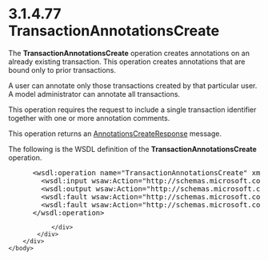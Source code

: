 <html dir="LTR" xmlns:mshelp="http://msdn.microsoft.com/mshelp" xmlns:ddue="http://ddue.schemas.microsoft.com/authoring/2003/5" xmlns:xlink="http://www.w3.org/1999/xlink" xmlns:tool="http://www.microsoft.com/tooltip">
    <head>
        <meta http-equiv="Content-Type" content="text/html; CHARSET=utf-8"></meta>
        <meta name="save" content="history"></meta>
        <title>3.1.4.77 TransactionAnnotationsCreate</title>
        <xml>
            <mshelp:toctitle title="3.1.4.77 TransactionAnnotationsCreate"></mshelp:toctitle>
            <mshelp:rltitle title="[MS-SSMDSWS-15]: TransactionAnnotationsCreate"></mshelp:rltitle>
            <mshelp:keyword index="A" term="bea512c4-be09-4ba2-bfef-b43719a9c97f"></mshelp:keyword>
            <mshelp:attr name="DCSext.ContentType" value="open specification"></mshelp:attr>
            <mshelp:attr name="AssetID" value="bea512c4-be09-4ba2-bfef-b43719a9c97f"></mshelp:attr>
            <mshelp:attr name="TopicType" value="kbRef"></mshelp:attr>
            <mshelp:attr name="DCSext.Title" value="[MS-SSMDSWS-15]: TransactionAnnotationsCreate" />
        </xml>
    </head>
    <body>
        <div id="header">
            <h1 class="heading">3.1.4.77 TransactionAnnotationsCreate</h1>
        </div>
        <div id="mainSection">
            <div id="mainBody">
                <div id="allHistory" class="saveHistory"></div>
                <div id="sectionSection0" class="section" name="collapseableSection">
                    

<p>The <b>TransactionAnnotationsCreate</b> operation creates
annotations on an already existing transaction. This operation creates
annotations that are bound only to prior transactions.</p>

<p>A user can annotate only those transactions created by that
particular user. A model administrator can annotate all transactions.</p>

<p>This operation requires the request to include a single
transaction identifier together with one or more annotation comments.</p>

<p>This operation returns an <a href="ffbc22a5-b743-4611-87f6-7527653bcf92.md">AnnotationsCreateResponse</a>
message.</p>

<p>The following is the WSDL definition of the <b>TransactionAnnotationsCreate</b>
operation.</p>

<dl>
<dd>
<div><pre> &lt;wsdl:operation name=&quot;TransactionAnnotationsCreate&quot; xmlns:wsdl=&quot;http://schemas.xmlsoap.org/wsdl/&quot;&gt;
   &lt;wsdl:input wsaw:Action=&quot;http://schemas.microsoft.com/sqlserver/masterdataservices/2009/09/IService/TransactionAnnotationsCreate&quot; name=&quot;TransactionAnnotationsCreateRequest&quot; message=&quot;tns:TransactionAnnotationsCreateRequest&quot; xmlns:wsaw=&quot;http://www.w3.org/2006/05/addressing/wsdl&quot; /&gt;
   &lt;wsdl:output wsaw:Action=&quot;http://schemas.microsoft.com/sqlserver/masterdataservices/2009/09/IService/TransactionAnnotationsCreateResponse&quot; name=&quot;AnnotationsCreateResponse&quot; message=&quot;tns:AnnotationsCreateResponse&quot; xmlns:wsaw=&quot;http://www.w3.org/2006/05/addressing/wsdl&quot; /&gt;
   &lt;wsdl:fault wsaw:Action=&quot;http://schemas.microsoft.com/sqlserver/masterdataservices/2009/09/IService/TransactionAnnotationsCreateSkuNotSupportedMessageFault&quot; name=&quot;SkuNotSupportedMessageFault&quot; message=&quot;tns:IService_TransactionAnnotationsCreate_SkuNotSupportedMessageFault_FaultMessage&quot; xmlns:wsaw=&quot;http://www.w3.org/2006/05/addressing/wsdl&quot; /&gt;
   &lt;wsdl:fault wsaw:Action=&quot;http://schemas.microsoft.com/sqlserver/masterdataservices/2009/09/IService/TransactionAnnotationsCreateEditionExpiredMessageFault&quot; name=&quot;EditionExpiredMessageFault&quot; message=&quot;tns:IService_TransactionAnnotationsCreate_EditionExpiredMessageFault_FaultMessage&quot; xmlns:wsaw=&quot;http://www.w3.org/2006/05/addressing/wsdl&quot; /&gt;
 &lt;/wsdl:operation&gt;
</pre></div>
</dd></dl>


                </div>
            </div>
        </div>
    </body>
</html>